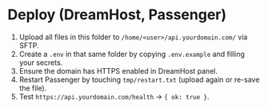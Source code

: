 # Deploy (DreamHost, Passenger)


1) Upload all files in this folder to `/home/<user>/api.yourdomain.com/` via SFTP.
2) Create a `.env` in that same folder by copying `.env.example` and filling your secrets.
3) Ensure the domain has HTTPS enabled in DreamHost panel.
4) Restart Passenger by touching `tmp/restart.txt` (upload again or re-save the file).
5) Test `https://api.yourdomain.com/health` → `{ ok: true }`.
